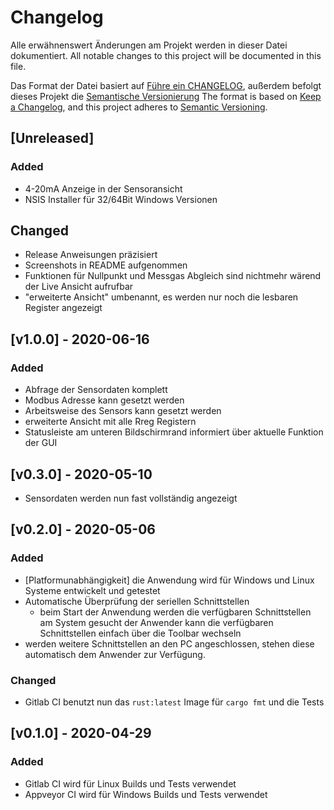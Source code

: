 # Changelog
Alle erwähnenswert Änderungen am Projekt werden in dieser Datei dokumentiert.
All notable changes to this project will be documented in this file.

Das Format der Datei basiert auf [Führe ein CHANGELOG](https://keepachangelog.com/de/1.0.0/),
außerdem befolgt dieses Projekt die [Semantische Versionierung](https://semver.org/lang/de/spec/v2.0.0.html)
The format is based on [Keep a Changelog](https://keepachangelog.com/en/1.0.0/),
and this project adheres to [Semantic Versioning](https://semver.org/spec/v2.0.0.html).

## [Unreleased]
### Added
- 4-20mA Anzeige in der Sensoransicht
- NSIS Installer für 32/64Bit Windows Versionen
## Changed
- Release Anweisungen präzisiert
- Screenshots in README aufgenommen
- Funktionen für Nullpunkt und Messgas Abgleich sind nichtmehr wärend der Live
    Ansicht aufrufbar
- "erweiterte Ansicht" umbenannt,
    es werden nur noch die lesbaren Register angezeigt

## [v1.0.0] - 2020-06-16
### Added
- Abfrage der Sensordaten komplett
- Modbus Adresse kann gesetzt werden
- Arbeitsweise des Sensors kann gesetzt werden
- erweiterte Ansicht mit alle Rreg Registern
- Statusleiste am unteren Bildschirmrand informiert über aktuelle Funktion der GUI

## [v0.3.0] - 2020-05-10
- Sensordaten werden nun fast vollständig angezeigt

## [v0.2.0] - 2020-05-06
### Added
- [Platformunabhängigkeit] die Anwendung wird für Windows und Linux Systeme entwickelt und getestet
- Automatische Überprüfung der seriellen Schnittstellen
    - beim Start der Anwendung werden die verfügbaren Schnittstellen am System gesucht
    der Anwender kann die verfügbaren Schnittstellen einfach über die Toolbar wechseln
- werden weitere Schnittstellen an den PC angeschlossen, stehen diese automatisch
  dem Anwender zur Verfügung.
### Changed
- Gitlab CI benutzt nun das `rust:latest` Image für `cargo fmt` und die Tests

## [v0.1.0] - 2020-04-29
### Added
- Gitlab CI wird für Linux Builds und Tests verwendet
- Appveyor CI wird für Windows Builds und Tests verwendet
